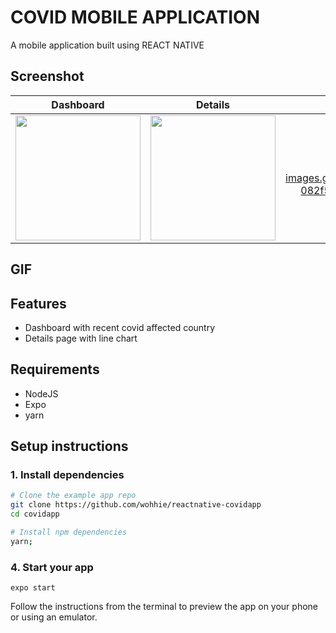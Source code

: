 # COVID MOBILE APPLICATION

A mobile application built using REACT NATIVE

## Screenshot
Dashboard             |  Details                    | Gif 
:-------------------------:|:-------------------------:|:------------------------------------:
<img src="https://user-images.githubusercontent.com/13005159/106375542-8808ee00-6367-11eb-9939-cdf1b09887ae.jpg" width="200"> | <img src="https://user-images.githubusercontent.com/13005159/106375572-bedf0400-6367-11eb-922d-e48621b1ccd4.jpg" width="200"> | <img src="https://user-images.githubusercontent.com/13005159/106375604-082f5380-6368-11eb-85fe-aba1d50c1f24.gif"




## GIF



## Features

- Dashboard with recent covid affected country
- Details page with line chart


## Requirements

- NodeJS
- Expo
- yarn

## Setup instructions

### 1. Install dependencies

```sh
# Clone the example app repo
git clone https://github.com/wohhie/reactnative-covidapp
cd covidapp

# Install npm dependencies
yarn;
```


### 4. Start your app

```
expo start
```

Follow the instructions from the terminal to preview the app on your phone or using an emulator.